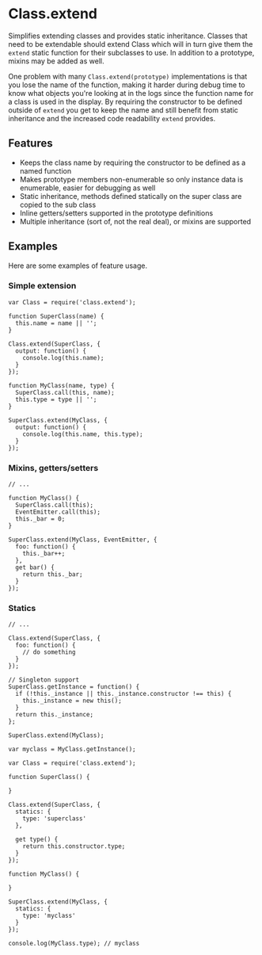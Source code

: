 # Class.extend

Simplifies extending classes and provides static inheritance. Classes that need to be extendable should extend Class
which will in turn give them the `extend` static function for their subclasses to use. In addition to a prototype,
mixins may be added as well.

One problem with many `Class.extend(prototype)` implementations is that you lose the name of the function, making it
harder during debug time to know what objects you're looking at in the logs since the function name for a class is used
in the display. By requiring the constructor to be defined outside of `extend` you get to keep the name and still
benefit from static inheritance and the increased code readability `extend` provides.

## Features

* Keeps the class name by requiring the constructor to be defined as a named function
* Makes prototype members non-enumerable so only instance data is enumerable, easier for debugging as well
* Static inheritance, methods defined statically on the super class are copied to the sub class
* Inline getters/setters supported in the prototype definitions
* Multiple inheritance (sort of, not the real deal), or mixins are supported

## Examples

Here are some examples of feature usage.

### Simple extension

```
var Class = require('class.extend');

function SuperClass(name) {
  this.name = name || '';
}

Class.extend(SuperClass, {
  output: function() {
    console.log(this.name);
  }
});

function MyClass(name, type) {
  SuperClass.call(this, name);
  this.type = type || '';
}

SuperClass.extend(MyClass, {
  output: function() {
    console.log(this.name, this.type);
  }
});
```

### Mixins, getters/setters

```
// ...

function MyClass() {
  SuperClass.call(this);
  EventEmitter.call(this);
  this._bar = 0;
}

SuperClass.extend(MyClass, EventEmitter, {
  foo: function() {
    this._bar++;
  },
  get bar() {
    return this._bar;
  }
});
```

### Statics

```
// ...

Class.extend(SuperClass, {
  foo: function() {
    // do something
  }
});

// Singleton support
SuperClass.getInstance = function() {
  if (!this._instance || this._instance.constructor !== this) {
    this._instance = new this();
  }
  return this._instance;
};

SuperClass.extend(MyClass);

var myclass = MyClass.getInstance();
```

```
var Class = require('class.extend');

function SuperClass() {

}

Class.extend(SuperClass, {
  statics: {
    type: 'superclass'
  },

  get type() {
    return this.constructor.type;
  }
});

function MyClass() {

}

SuperClass.extend(MyClass, {
  statics: {
    type: 'myclass'
  }
});

console.log(MyClass.type); // myclass
```
